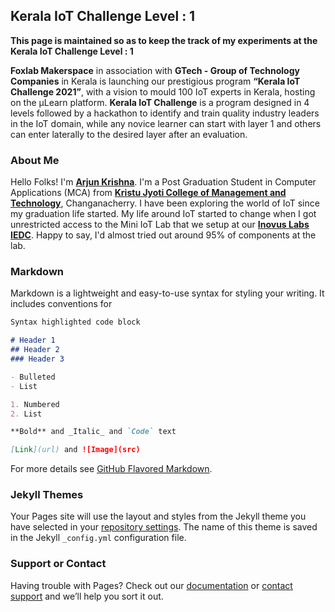 ## Kerala IoT Challenge Level : 1
**This page is maintained so as to keep the track of my experiments at the Kerala IoT Challenge Level : 1**

**Foxlab Makerspace** in association with **GTech - Group of Technology Companies** in Kerala is launching our prestigious program  **“Kerala IoT Challenge 2021”**,  with a vision to mould 100 IoT experts in Kerala, hosting on the µLearn platform. **Kerala IoT Challenge** is a program designed in 4 levels followed by a hackathon to identify and train quality industry leaders in the IoT domain, while any novice learner can start with layer 1 and others can enter laterally to the desired layer after an evaluation.

### About Me
Hello Folks! I'm [**Arjun Krishna**](http://arjunkrishna.in/). I'm a Post Graduation Student in Computer Applications (MCA) from [**Kristu Jyoti College of Management and Technology**](http://www.kristujyoticollege.com), Changanacherry. I have been exploring the world of IoT since my graduation life started. My life around IoT started to change when I got unrestricted access to the Mini IoT Lab that we setup at our [**Inovus Labs IEDC**](https://inovus-labs.web.app/). Happy to say, I'd almost tried out around 95% of components at the lab.

### Markdown

Markdown is a lightweight and easy-to-use syntax for styling your writing. It includes conventions for

```markdown
Syntax highlighted code block

# Header 1
## Header 2
### Header 3

- Bulleted
- List

1. Numbered
2. List

**Bold** and _Italic_ and `Code` text

[Link](url) and ![Image](src)
```

For more details see [GitHub Flavored Markdown](https://guides.github.com/features/mastering-markdown/).

### Jekyll Themes

Your Pages site will use the layout and styles from the Jekyll theme you have selected in your [repository settings](https://github.com/decoded-cipher/Kerala-IoT-Challenge-L1B1/settings/pages). The name of this theme is saved in the Jekyll `_config.yml` configuration file.

### Support or Contact

Having trouble with Pages? Check out our [documentation](https://docs.github.com/categories/github-pages-basics/) or [contact support](https://support.github.com/contact) and we’ll help you sort it out.
